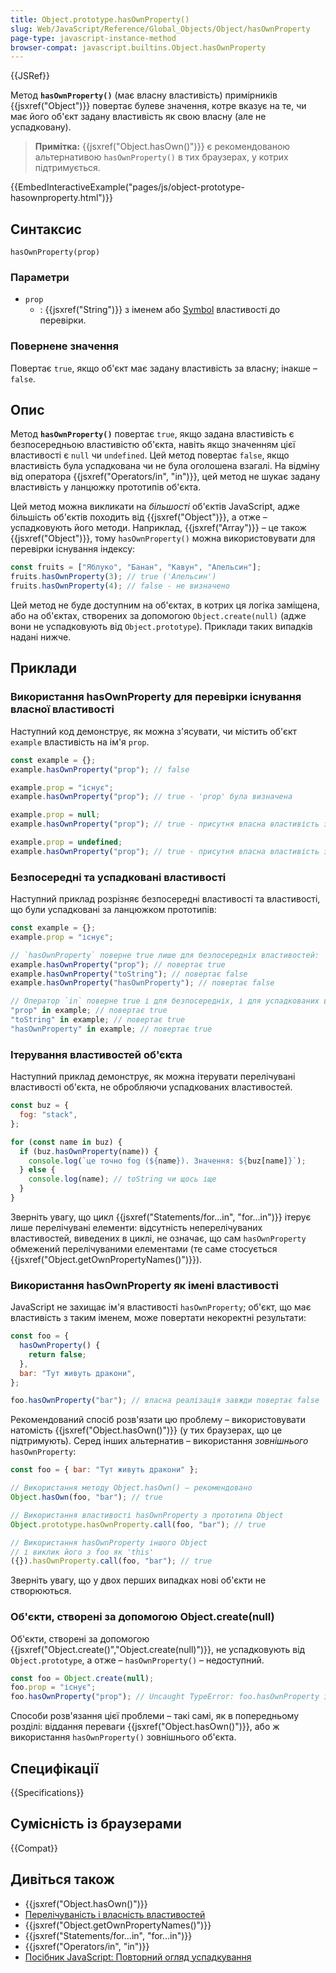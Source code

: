 ```yaml
---
title: Object.prototype.hasOwnProperty()
slug: Web/JavaScript/Reference/Global_Objects/Object/hasOwnProperty
page-type: javascript-instance-method
browser-compat: javascript.builtins.Object.hasOwnProperty
---
```


{{JSRef}}

Метод **`hasOwnProperty()`** (має власну властивість) примірників {{jsxref("Object")}} повертає булеве значення, котре вказує на те, чи має його об'єкт задану властивість як свою власну (але не успадковану).

> **Примітка:** {{jsxref("Object.hasOwn()")}} є рекомендованою альтернативою `hasOwnProperty()` в тих браузерах, у котрих підтримується.

{{EmbedInteractiveExample("pages/js/object-prototype-hasownproperty.html")}}

## Синтаксис

```js-nolint
hasOwnProperty(prop)
```

### Параметри

- `prop`
  - : {{jsxref("String")}} з іменем або [Symbol](/uk/docs/Web/JavaScript/Reference/Global_Objects/Symbol) властивості до перевірки.

### Повернене значення

Повертає `true`, якщо об'єкт має задану властивість за власну; інакше – `false`.

## Опис

Метод **`hasOwnProperty()`** повертає `true`, якщо задана властивість є безпосередньою властивістю об'єкта, навіть якщо значенням цієї властивості є `null` чи `undefined`. Цей метод повертає `false`, якщо властивість була успадкована чи не була оголошена взагалі. На відміну від оператора {{jsxref("Operators/in", "in")}}, цей метод не шукає задану властивість у ланцюжку прототипів об'єкта.

Цей метод можна викликати на _більшості_ об'єктів JavaScript, адже більшість об'єктів походить від {{jsxref("Object")}}, а отже – успадковують його методи. Наприклад, {{jsxref("Array")}} – це також {{jsxref("Object")}}, тому `hasOwnProperty()` можна використовувати для перевірки існування індексу:

```js
const fruits = ["Яблуко", "Банан", "Кавун", "Апельсин"];
fruits.hasOwnProperty(3); // true ('Апельсин')
fruits.hasOwnProperty(4); // false - не визначено
```

Цей метод не буде доступним на об'єктах, в котрих ця логіка заміщена, або на об'єктах, створених за допомогою `Object.create(null)` (адже вони не успадковують від `Object.prototype`). Приклади таких випадків надані нижче.

## Приклади

### Використання hasOwnProperty для перевірки існування власної властивості

Наступний код демонструє, як можна з'ясувати, чи містить об'єкт `example` властивість на ім'я `prop`.

```js
const example = {};
example.hasOwnProperty("prop"); // false

example.prop = "існує";
example.hasOwnProperty("prop"); // true - 'prop' була визначена

example.prop = null;
example.hasOwnProperty("prop"); // true - присутня власна властивість зі значенням null

example.prop = undefined;
example.hasOwnProperty("prop"); // true - присутня власна властивість зі значенням undefined
```

### Безпосередні та успадковані властивості

Наступний приклад розрізняє безпосередні властивості та властивості, що були успадковані за ланцюжком прототипів:

```js
const example = {};
example.prop = "існує";

// `hasOwnProperty` поверне true лише для безпосередніх властивостей:
example.hasOwnProperty("prop"); // повертає true
example.hasOwnProperty("toString"); // повертає false
example.hasOwnProperty("hasOwnProperty"); // повертає false

// Оператор `in` поверне true і для безпосередніх, і для успадкованих властивостей:
"prop" in example; // повертає true
"toString" in example; // повертає true
"hasOwnProperty" in example; // повертає true
```

### Ітерування властивостей об'єкта

Наступний приклад демонструє, як можна ітерувати перелічувані властивості об'єкта, не обробляючи успадкованих властивостей.

```js
const buz = {
  fog: "stack",
};

for (const name in buz) {
  if (buz.hasOwnProperty(name)) {
    console.log(`це точно fog (${name}). Значення: ${buz[name]}`);
  } else {
    console.log(name); // toString чи щось іще
  }
}
```

Зверніть увагу, що цикл {{jsxref("Statements/for...in", "for...in")}} ітерує лише перелічувані елементи: відсутність неперелічуваних властивостей, виведених в циклі, не означає, що сам `hasOwnProperty` обмежений перелічуваними елементами (те саме стосується {{jsxref("Object.getOwnPropertyNames()")}}).

### Використання hasOwnProperty як імені властивості

JavaScript не захищає ім'я властивості `hasOwnProperty`; об'єкт, що має властивість з таким іменем, може повертати некоректні результати:

```js
const foo = {
  hasOwnProperty() {
    return false;
  },
  bar: "Тут живуть дракони",
};

foo.hasOwnProperty("bar"); // власна реалізація завжди повертає false
```

Рекомендований спосіб розв'язати цю проблему – використовувати натомість {{jsxref("Object.hasOwn()")}} (у тих браузерах, що це підтримують). Серед інших альтернатив – використання _зовнішнього_ `hasOwnProperty`:

```js
const foo = { bar: "Тут живуть дракони" };

// Використання методу Object.hasOwn() – рекомендовано
Object.hasOwn(foo, "bar"); // true

// Використання властивості hasOwnProperty з прототипа Object
Object.prototype.hasOwnProperty.call(foo, "bar"); // true

// Використання hasOwnProperty іншого Object
// і виклик його з foo як 'this'
({}).hasOwnProperty.call(foo, "bar"); // true
```

Зверніть увагу, що у двох перших випадках нові об'єкти не створюються.

### Об'єкти, створені за допомогою Object.create(null)

Об'єкти, створені за допомогою {{jsxref("Object.create()","Object.create(null)")}}, не успадковують від `Object.prototype`, а отже – `hasOwnProperty()` – недоступний.

```js
const foo = Object.create(null);
foo.prop = "існує";
foo.hasOwnProperty("prop"); // Uncaught TypeError: foo.hasOwnProperty is not a function
```

Способи розв'язання цієї проблеми – такі самі, як в попередньому розділі: віддання переваги {{jsxref("Object.hasOwn()")}}, або ж використання `hasOwnProperty()` зовнішнього об'єкта.

## Специфікації

{{Specifications}}

## Сумісність із браузерами

{{Compat}}

## Дивіться також

- {{jsxref("Object.hasOwn()")}}
- [Перелічуваність і власність властивостей](/uk/docs/Web/JavaScript/Enumerability_and_ownership_of_properties)
- {{jsxref("Object.getOwnPropertyNames()")}}
- {{jsxref("Statements/for...in", "for...in")}}
- {{jsxref("Operators/in", "in")}}
- [Посібник JavaScript: Повторний огляд успадкування](/uk/docs/Web/JavaScript/Inheritance_and_the_prototype_chain)
